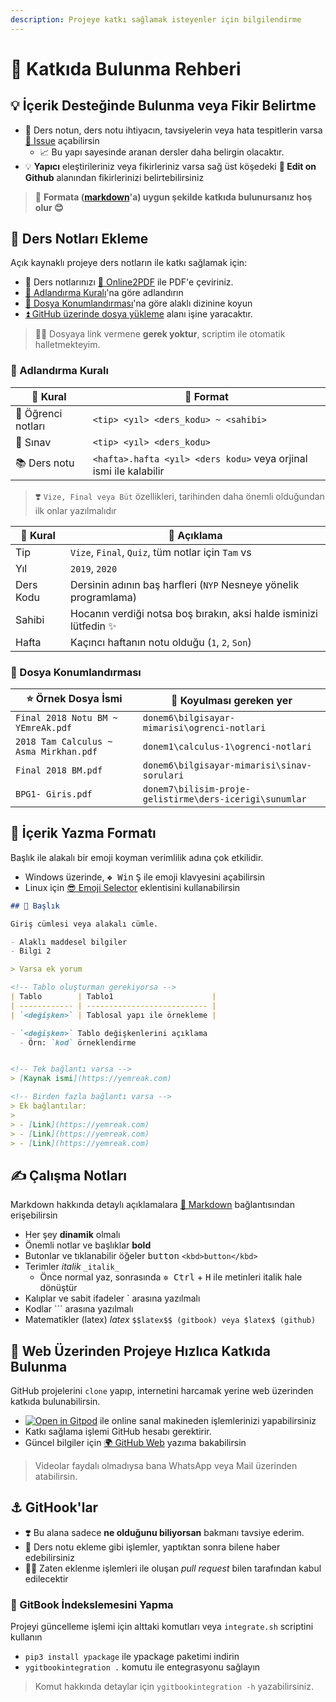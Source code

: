 ```yaml
---
description: Projeye katkı sağlamak isteyenler için bilgilendirme
---
```


# 💖 Katkıda Bulunma Rehberi

<!-- TODO: Forkları güncelleme alanı eklenecek -->

## 💡 İçerik Desteğinde Bulunma veya Fikir Belirtme

- 📙 Ders notun, ders notu ihtiyacın, tavsiyelerin veya hata tespitlerin varsa [🦋 Issue](https://github.com/yedhrab/IstanbulUniversity-CE/issues) açabilirsin
  - 📈 Bu yapı sayesinde aranan dersler daha belirgin olacaktır.
- 💡 **Yapıcı** eleştirileriniz veya fikirleriniz varsa sağ üst köşedeki  **🏹 Edit on Github** alanından fikirlerinizi belirtebilirsiniz

> 📌 **Formata ([markdown](https://lib.yemreak.com/1-programlama-notlari/0-genel-notlar/2-markdown)'a) uygun şekilde katkıda bulunursanız hoş olur 😊**

## 📙 Ders Notları Ekleme

Açık kaynaklı projeye ders notların ile katkı sağlamak için:

- 💫 Ders notlarınızı [📕 Online2PDF](https://online2pdf.com/) ile PDF'e çeviriniz.
- [👮‍ Adlandırma Kuralı](#adlandirma-kurali)'na göre adlandırın
- [🚙 Dosya Konumlandırması](#dosya-konumlandirmasi)'na göre alaklı dizinine koyun
- [⏫ GitHub üzerinde dosya yükleme](#github-uezerinde-dosya-yuekleme) alanı işine yaracaktır.

> 👨‍💻 Dosyaya link vermene **gerek yoktur**, scriptim ile otomatik halletmekteyim.

### 👮‍ Adlandırma Kuralı <a name="adlandirma-kurali"></a>

| 👮‍ Kural | 📑 Format                                                      |
| --------- | ---------------------------------------------------------------- |
| 📕 Öğrenci notları       |  `<tip> <yıl> <ders_kodu> ~ <sahibi>`                 |
| 📃 Sınav       |  `<tip> <yıl> <ders_kodu>`                 |
| 📚 Ders notu | `<hafta>.hafta <yıl> <ders kodu>` veya orjinal ismi ile kalabilir |

> ❣️ `Vize, Final veya Büt` özellikleri, tarihinden daha önemli olduğundan ilk onlar yazılmalıdır

| 👮‍ Kural | 📜 Açıklama                                                      |
| --------- | ---------------------------------------------------------------- |
| Tip       | `Vize`, `Final`, `Quiz`, tüm notlar için `Tam` vs                |
| Yıl       | `2019`, `2020`                                                   |
| Ders Kodu | Dersinin adının baş harfleri (`NYP` Nesneye yönelik programlama) |
| Sahibi    | Hocanın verdiği notsa boş bırakın, aksi halde isminizi lütfedin ✨|
| Hafta | Kaçıncı haftanın notu olduğu (`1`, `2`, `Son`) |

### 🚙 Dosya Konumlandırması <a name="dosya-konumlandirmasi"></a>

| ⭐ Örnek Dosya İsmi                     | 📁 Koyulması gereken yer                                        |
| -------------------------------------- | --------------------------------------------------------------- |
| `Final 2018 Notu BM ~ YEmreAk.pdf`     | `donem6\bilgisayar-mimarisi\ogrenci-notlari` |
| `2018 Tam Calculus ~ Asma Mirkhan.pdf` | `donem1\calculus-1\ogrenci-notlari`      |
| `Final 2018 BM.pdf`                    | `donem6\bilgisayar-mimarisi\sinav-sorulari`  |
| `BPG1- Giris.pdf` | `donem7\bilisim-proje-gelistirme\ders-icerigi\sunumlar` |

## 📑 İçerik Yazma Formatı

Başlık ile alakalı bir emoji koyman verimlilik adına çok etkilidir.

- Windows üzerinde, <kbd>❖ Win</kbd> <kbd>Ş</kbd> ile emoji klavyesini açabilirsin
- Linux için [😎 Emoji Selector](https://extensions.gnome.org/extension/1162/emoji-selector/) eklentisini kullanabilirsin

```md
## 🌟 Başlık

Giriş cümlesi veya alakalı cümle.

- Alaklı maddesel bilgiler
- Bilgi 2

> Varsa ek yorum

<!-- Tablo oluşturman gerekiyorsa -->
| Tablo        | Tablo1                      |
| ------------ | --------------------------- |
| `<değişken>` | Tablosal yapı ile örnekleme |

- `<değişken>` Tablo değişkenlerini açıklama
  - Örn: `kod` örneklendirme


<!-- Tek bağlantı varsa -->
> [Kaynak ismi](https://yemreak.com)

<!-- Birden fazla bağlantı varsa -->
> Ek bağlantılar:
>
> - [Link](https://yemreak.com)
> - [Link](https://yemreak.com)
> - [Link](https://yemreak.com)

```

## ✍ Çalışma Notları

Markdown hakkında detaylı açıklamalara [📑 Markdown](https://lib.yemreak.com/1-programlama-notlari/0-genel-notlar/2-markdown) bağlantısından erişebilirsin

- Her şey **dinamik** olmalı
- Önemli notlar ve başlıklar **bold**
- Butonlar ve tıklanabilir öğeler <kbd>button</kbd> `<kbd>button</kbd>`
- Terimler _italik_ `_italik_`
  - Önce normal yaz, sonrasında <kbd>✲ Ctrl</kbd> + <kbd>H</kbd> ile metinleri italik hale dönüştür
- Kalıplar ve sabit ifadeler \` arasına yazılmalı
- Kodlar ``` arasına yazılmalı
- Matematikler (latex) $latex$ `$$latex$$ (gitbook) veya $latex$ (github) `

## 🏃‍ Web Üzerinden Projeye Hızlıca Katkıda Bulunma

GitHub projelerini `clone` yapıp, internetini harcamak yerine web üzerinden katkıda bulunabilirsin.

- [![Open in Gitpod](https://gitpod.io/button/open-in-gitpod.svg)](https://gitpod.io/#https://github.com/YEmreAk/IstanbulUniversity-CE)
 ile online sanal makineden işlemlerinizi yapabilirsiniz
- Katkı sağlama işlemi GitHub hesabı gerektirir.
- Güncel bilgiler için [🌍 GitHub Web](https://lib.yemreak.com/proje-yoenetimi/github/github-web) yazıma bakabilirsin

> Videolar faydalı olmadıysa bana WhatsApp veya Mail üzerinden atabilirsin.

## ⚓ GitHook'lar

- ❣️ Bu alana sadece **ne olduğunu biliyorsan** bakmanı tavsiye ederim.
- 📢 Ders notu ekleme gibi işlemler, yaptıktan sonra bilene haber edebilirsiniz
- 💁‍♂️ Zaten eklenme işlemleri ile oluşan *pull request* bilen tarafından kabul edilecektir

### 💫 GitBook İndekslemesini Yapma

Projeyi güncelleme işlemi için alttaki komutları veya `integrate.sh` scriptini kullanın

- `pip3 install ypackage` ile ypackage paketimi indirin
- `ygitbookintegration .` komutu ile entegrasyonu sağlayın

> Komut hakkında detaylar için `ygitbookintegration -h` yazabilirsiniz.
